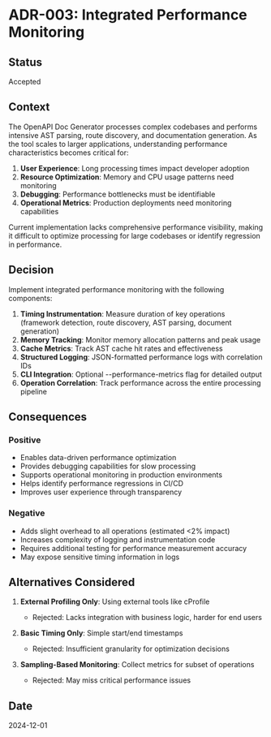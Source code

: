 # ADR-003: Integrated Performance Monitoring

## Status
Accepted

## Context
The OpenAPI Doc Generator processes complex codebases and performs intensive AST parsing, route discovery, and documentation generation. As the tool scales to larger applications, understanding performance characteristics becomes critical for:

1. **User Experience**: Long processing times impact developer adoption
2. **Resource Optimization**: Memory and CPU usage patterns need monitoring
3. **Debugging**: Performance bottlenecks must be identifiable
4. **Operational Metrics**: Production deployments need monitoring capabilities

Current implementation lacks comprehensive performance visibility, making it difficult to optimize processing for large codebases or identify regression in performance.

## Decision
Implement integrated performance monitoring with the following components:

1. **Timing Instrumentation**: Measure duration of key operations (framework detection, route discovery, AST parsing, document generation)
2. **Memory Tracking**: Monitor memory allocation patterns and peak usage
3. **Cache Metrics**: Track AST cache hit rates and effectiveness
4. **Structured Logging**: JSON-formatted performance logs with correlation IDs
5. **CLI Integration**: Optional --performance-metrics flag for detailed output
6. **Operation Correlation**: Track performance across the entire processing pipeline

## Consequences

### Positive
- Enables data-driven performance optimization
- Provides debugging capabilities for slow processing
- Supports operational monitoring in production environments
- Helps identify performance regressions in CI/CD
- Improves user experience through transparency

### Negative
- Adds slight overhead to all operations (estimated <2% impact)
- Increases complexity of logging and instrumentation code
- Requires additional testing for performance measurement accuracy
- May expose sensitive timing information in logs

## Alternatives Considered

1. **External Profiling Only**: Using external tools like cProfile
   - Rejected: Lacks integration with business logic, harder for end users

2. **Basic Timing Only**: Simple start/end timestamps
   - Rejected: Insufficient granularity for optimization decisions

3. **Sampling-Based Monitoring**: Collect metrics for subset of operations
   - Rejected: May miss critical performance issues

## Date
2024-12-01